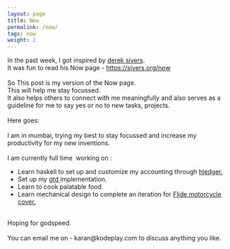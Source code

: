 ```yaml
---
layout: page
title: Now
permalink: /now/
tags: now
weight: 2
---
```


<div dir="ltr" style="text-align: left;" trbidi="on">In the past week, I got inspired by <a href="https://sivers.org/">derek sivers</a>.<br />It was fun to read his Now page - <a href="https://sivers.org/now">https://sivers.org/now</a><br /><br />So This post is my version of the Now page.<br />This will help me stay focussed.<br />It also helps others to connect with me meaningfully and also serves as a guideline for me to say yes or no to new tasks, projects.<br /><br />Here goes:<br /><br />I am in mumbai, trying my best to stay focussed and increase my productivity for my new inventions.<br /><br />I am currently full time&nbsp; working on :<br /><ul style="text-align: left;">
<li>
Learn haskell to set up and customize my accounting through 
<a href = "http://hledger.org/">
hledger.
</a>
</li>
<li>
Set up my 
<a href = "http://gettingthingsdone.com/">
gtd 
</a>
implementation.
</li>
<li>
Learn to cook palatable food.
</li>
<li>
Learn mechanical design to complete an iteration for 
<a href = "https://www.youtube.com/watch?v=ru9_v8VaxRg">
Flide motorcycle cover.
</a>
</li>
</ul><br />Hoping for godspeed.<br /><br />You can email me on - karan@kodeplay.com to discuss anything you like.</div>
